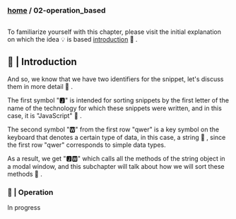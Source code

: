 ##
### [home](../README.md) / 02-operation_based
##

To familiarize yourself with this chapter, please visit the initial explanation on which the idea 💡 is based [introduction](../00-config/intro.md) 📖 .

## 📖 | Introduction

And so, we know that we have two identifiers for the snippet, let's discuss them in more detail 🧐 . 

The first symbol "🅹"  is intended for sorting snippets by the first letter of the name of the technology for which these snippets were written, and in this case, it is "JavaScript" 📜 .

The second symbol "🆆" from the first row "qwer" is a key symbol on the keyboard that denotes a certain type of data, in this case, a string 📝 , since the first row "qwer" corresponds to simple data types.

As a result, we get "🅹🆆" which calls all the methods of the string object in a modal window, and this subchapter will talk about how we will sort these methods 💼 . 

### 🚀 | Operation

In progress